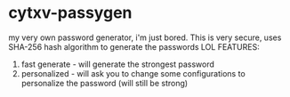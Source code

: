 # cytxv-passygen
my very own password generator, i'm just bored. This is very secure, uses SHA-256 hash algorithm to generate the passwords LOL
FEATURES:
1. fast generate - will generate the strongest password
2. personalized - will ask you to change some configurations to personalize the password (will still be strong)
